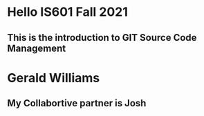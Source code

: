 # Hello IS601 Fall 2021
## This is the introduction to GIT Source Code Management
# Gerald Williams
## My Collabortive partner is Josh
